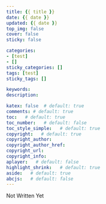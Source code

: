 ```yaml
---
title: {{ title }}
date: {{ date }}
updated: {{ date }}
top_img: false
cover: false
sticky: false

categories:
- [test]
- []
sticky_categories: []
tags: [test]
sticky_tags: []

keywords:
description:

katex: false  # default: true
comments: # default: true
toc:   # default: true
toc_number:   # default: false
toc_style_simple:   # default: true
copyright:   # default: true
copyright_author:
copyright_author_href:
copyright_url:
copyright_info:
aplayer:   # default: false
highlight_shrink:   # default: true
aside:   # default: true
abcjs:   # default: false
---
```



Not Written Yet